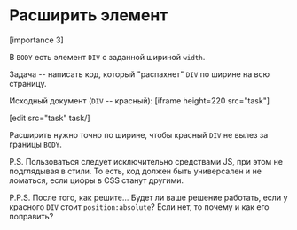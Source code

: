 # Расширить элемент

[importance 3]

В `BODY` есть элемент `DIV` с заданной шириной `width`. 

Задача -- написать код, который "распахнет" `DIV` по ширине на всю страницу.

Исходный документ (`DIV` -- красный): 
[iframe height=220 src="task"]

[edit src="task" task/]

Расширить нужно точно по ширине, чтобы красный `DIV` не вылез за границы `BODY`.

P.S. Пользоваться следует исключительно средствами JS, при этом не подглядывая в стили. То есть, код должен быть универсален и не ломаться, если цифры в CSS станут другими.

P.P.S. После того, как решите... Будет ли ваше решение работать, если у красного `DIV` стоит `position:absolute`? Если нет, то почему и как его поправить?